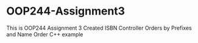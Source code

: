 # OOP244-Assignment3
 This is OOP244 Assignment 3 Created ISBN Controller Orders by Prefixes and Name Order
C++ example
